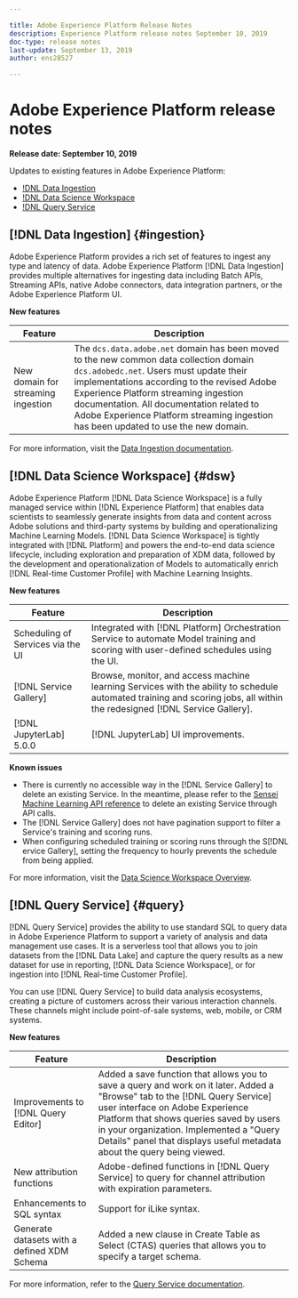 ```yaml
---

title: Adobe Experience Platform Release Notes
description: Experience Platform release notes September 10, 2019
doc-type: release notes
last-update: September 13, 2019
author: ens28527

---
```


# Adobe Experience Platform release notes 

**Release date: September 10, 2019**

Updates to existing features in Adobe Experience Platform:

* [!DNL Data Ingestion](#ingestion)
* [!DNL Data Science Workspace](#dsw)
* [!DNL Query Service](#query)

## [!DNL Data Ingestion] {#ingestion}

Adobe Experience Platform provides a rich set of features to ingest any type and latency of data. Adobe Experience Platform [!DNL Data Ingestion] provides multiple alternatives for ingesting data including Batch APIs, Streaming APIs, native Adobe connectors, data integration partners, or the Adobe Experience Platform UI.

**New features**

| Feature    | Description  |
| ----------- | ---------- |
| New domain for streaming ingestion | The `dcs.data.adobe.net` domain has been moved to the new common data collection domain `dcs.adobedc.net`. Users must update their implementations according to the revised Adobe Experience Platform streaming ingestion documentation. All documentation related to Adobe Experience Platform streaming ingestion has been updated to use the new domain.|

For more information, visit the [Data Ingestion documentation](../../ingestion/home.md).

## [!DNL Data Science Workspace] {#dsw}

Adobe Experience Platform [!DNL Data Science Workspace] is a fully managed service within [!DNL Experience Platform] that enables data scientists to seamlessly generate insights from data and content across Adobe solutions and third-party systems by building and operationalizing Machine Learning Models. [!DNL Data Science Workspace] is tightly integrated with [!DNL Platform] and powers the end-to-end data science lifecycle, including exploration and preparation of XDM data, followed by the development and operationalization of Models to automatically enrich [!DNL Real-time Customer Profile] with Machine Learning Insights.

**New features**

| Feature    | Description  |
| -----------| ---------- |
| Scheduling of Services via the UI | Integrated with [!DNL Platform] Orchestration Service to automate Model training and scoring with user-defined schedules using the UI. |
| [!DNL Service Gallery] | Browse, monitor, and access machine learning Services with the ability to schedule automated training and scoring jobs, all within the redesigned [!DNL Service Gallery]. |
| [!DNL JupyterLab] 5.0.0 | [!DNL JupyterLab] UI improvements. |

**Known issues**

*   There is currently no accessible way in the [!DNL Service Gallery] to delete an existing Service. In the meantime, please refer to the [Sensei Machine Learning API reference](https://www.adobe.io/apis/experienceplatform/home/api-reference.html#!acpdr/swagger-specs/sensei-ml-api.yaml) to delete an existing Service through API calls.
*   The [!DNL Service Gallery] does not have pagination support to filter a Service's training and scoring runs.
*   When configuring scheduled training or scoring runs through the S[!DNL ervice Gallery], setting the frequency to hourly prevents the schedule from being applied.

For more information, visit the [Data Science Workspace Overview](../../data-science-workspace/home.md).

## [!DNL Query Service] {#query}

[!DNL Query Service] provides the ability to use standard SQL to query data in Adobe Experience Platform to support a variety of analysis and data management use cases. It is a serverless tool that allows you to join datasets from the [!DNL Data Lake] and capture the query results as a new dataset for use in reporting, [!DNL Data Science Workspace], or for ingestion into [!DNL Real-time Customer Profile].

You can use [!DNL Query Service] to build data analysis ecosystems, creating a picture of customers across their various interaction channels. These channels might include point-of-sale systems, web, mobile, or CRM systems.

**New features**

| Feature    | Description  |
| -----------| ---------- |
| Improvements to [!DNL Query Editor] | Added a save function that allows you to save a query and work on it later. Added a "Browse" tab to the [!DNL Query Service] user interface on Adobe Experience Platform that shows queries saved by users in your organization. Implemented a "Query Details" panel that displays useful metadata about the query being viewed. |
| New attribution functions | Adobe-defined functions in [!DNL Query Service] to query for channel attribution with expiration parameters. |
| Enhancements to SQL syntax | Support for iLike syntax.|
| Generate datasets with a defined XDM Schema | Added a new clause in Create Table as Select (CTAS) queries that allows you to specify a target schema. |

For more information, refer to the [Query Service documentation](../../query-service/home.md).